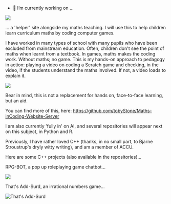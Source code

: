 - 🔭 I’m currently working on ...

![](https://github.com/tobyStone/Maths-inCoding-Website-Server/blob/main/gif_folder/front%20page%20maths%20inCoding.gif)


... a 'helper' site alongside my maths teaching. I will use this to help children learn curriculum maths by coding computer games.  

I have worked in many types of school with many pupils who have been excluded from mainstream education. Often, children don't see the point of maths when learnt from a textbook. In games, maths makes the coding work. Without maths; no game. This is my hands-on approach to pedagogy in action: playing a video on coding a Scratch game and checking, in the video, if the students understand the maths involved. If not, a video loads to explain it. 

![](https://github.com/tobyStone/Maths-inCoding-Website-Server/blob/main/gif_folder/run%20through%20of%20facility.gif)

Bear in mind, this is not a replacement for hands on, face-to-face learning, but an aid.

You can find more of this, here: https://github.com/tobyStone/Maths-inCoding-Website-Server

I am also currently 'fully in' on AI, and several repositories will appear next on this subject, in Python and R.

Previously, I have rather loved C++ (thanks, in no small part, to Bjarne Stroustrup's dryly witty writing), and am a member of ACCU.

Here are some C++ projects (also available in the repositories)...

RPG-BOT, a pop up roleplaying game chatbot...


![](https://github.com/tobyStone/RPG-BOT-Git/blob/main/screenshotRPG-BOT.JPG)


That's Add-Surd, an irrational numbers game...

![That's Add-Surd](https://user-images.githubusercontent.com/40922682/114428960-ba7b6680-9bb4-11eb-91f3-eed0a35d884a.JPG)





<!--
**tobyStone/tobyStone** is a ✨ _special_ ✨ repository because its `README.md` (this file) appears on your GitHub profile.


